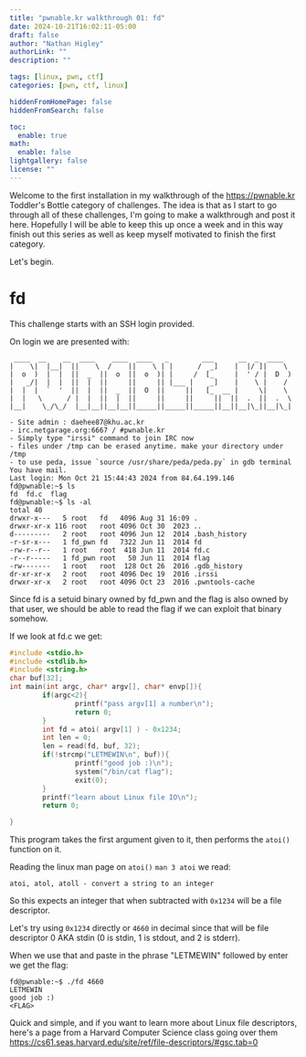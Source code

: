 ```yaml
---
title: "pwnable.kr walkthrough 01: fd"
date: 2024-10-21T16:02:11-05:00
draft: false
author: "Nathan Higley"
authorLink: ""
description: ""

tags: [linux, pwn, ctf]
categories: [pwn, ctf, linux]

hiddenFromHomePage: false
hiddenFromSearch: false

toc:
  enable: true
math:
  enable: false
lightgallery: false
license: ""
---
```


Welcome to the first installation in my walkthrough of the https://pwnable.kr Toddler's Bottle category of challenges.  The idea is that as I start to go through all of these challenges, I'm going to make a walkthrough and post it here.  Hopefully I will be able to keep this up once a week and in this way finish out this series as well as keep myself motivated to finish the first category.

Let's begin.

# fd

This challenge starts with an SSH login provided.

On login we are presented with:
```
 ____  __    __  ____    ____  ____   _        ___      __  _  ____
|    \|  |__|  ||    \  /    ||    \ | |      /  _]    |  |/ ]|    \
|  o  )  |  |  ||  _  ||  o  ||  o  )| |     /  [_     |  ' / |  D  )
|   _/|  |  |  ||  |  ||     ||     || |___ |    _]    |    \ |    /
|  |  |  `  '  ||  |  ||  _  ||  O  ||     ||   [_  __ |     \|    \
|  |   \      / |  |  ||  |  ||     ||     ||     ||  ||  .  ||  .  \
|__|    \_/\_/  |__|__||__|__||_____||_____||_____||__||__|\_||__|\_|

- Site admin : daehee87@khu.ac.kr
- irc.netgarage.org:6667 / #pwnable.kr
- Simply type "irssi" command to join IRC now
- files under /tmp can be erased anytime. make your directory under /tmp
- to use peda, issue `source /usr/share/peda/peda.py` in gdb terminal
You have mail.
Last login: Mon Oct 21 15:44:43 2024 from 84.64.199.146
fd@pwnable:~$ ls
fd  fd.c  flag
fd@pwnable:~$ ls -al
total 40
drwxr-x---   5 root   fd   4096 Aug 31 16:09 .
drwxr-xr-x 116 root   root 4096 Oct 30  2023 ..
d---------   2 root   root 4096 Jun 12  2014 .bash_history
-r-sr-x---   1 fd_pwn fd   7322 Jun 11  2014 fd
-rw-r--r--   1 root   root  418 Jun 11  2014 fd.c
-r--r-----   1 fd_pwn root   50 Jun 11  2014 flag
-rw-------   1 root   root  128 Oct 26  2016 .gdb_history
dr-xr-xr-x   2 root   root 4096 Dec 19  2016 .irssi
drwxr-xr-x   2 root   root 4096 Oct 23  2016 .pwntools-cache
```

Since fd is a setuid binary owned by fd_pwn and the flag is also owned by that user, we should be able to read the flag if we can exploit that binary somehow.

If we look at fd.c we get:
```c
#include <stdio.h>
#include <stdlib.h>
#include <string.h>
char buf[32];
int main(int argc, char* argv[], char* envp[]){
        if(argc<2){
                printf("pass argv[1] a number\n");
                return 0;
        }
        int fd = atoi( argv[1] ) - 0x1234;
        int len = 0;
        len = read(fd, buf, 32);
        if(!strcmp("LETMEWIN\n", buf)){
                printf("good job :)\n");
                system("/bin/cat flag");
                exit(0);
        }
        printf("learn about Linux file IO\n");
        return 0;

}
```

This program takes the first argument given to it, then performs the `atoi()` function on it.

Reading the linux man page on `atoi()` `man 3 atoi` we read:
```
atoi, atol, atoll - convert a string to an integer
```

So this expects an integer that when subtracted with `0x1234` will be a file descriptor.

Let's try using `0x1234` directly or `4660` in decimal since that will be file descriptor 0 AKA stdin (0 is stdin, 1 is stdout, and 2 is stderr).

When we use that and paste in the phrase "LETMEWIN" followed by enter we get the flag:
```
fd@pwnable:~$ ./fd 4660
LETMEWIN
good job :)
<FLAG>
```

Quick and simple, and if you want to learn more about Linux file descriptors, here's a page from a Harvard Computer Science class going over them https://cs61.seas.harvard.edu/site/ref/file-descriptors/#gsc.tab=0
